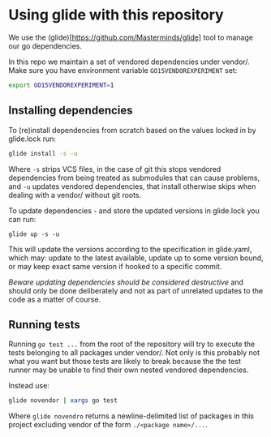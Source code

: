 # Using glide with this repository
We use the (glide)[https://github.com/Masterminds/glide] tool to manage our go
dependencies.

In this repo we maintain a set of vendored dependencies under vendor/. Make sure
you have environment variable `GO15VENDOREXPERIMENT` set:

```bash
export GO15VENDOREXPERIMENT=1
```

## Installing dependencies
To (re)install dependencies from scratch based on the values locked in by 
glide.lock run:

```bash
glide install -s -u
```

Where `-s` strips VCS files, in the case of git this stops vendored dependencies
from being treated as submodules that can cause problems, and `-u` updates vendored
dependencies, that install otherwise skips when dealing with a vendor/ without
git roots.

To update dependencies - and store the updated versions in glide.lock you can run:

```
glide up -s -u
```

This will update the versions according to the specification in glide.yaml, which
may: update to the latest available, update up to some version bound, or may keep
exact same version if hooked to a specific commit.

*Beware updating dependencies should be considered destructive* and should only 
be done deliberately and not as part of unrelated updates to the code as a matter
of course.

## Running tests
Running `go test ...` from the root of the repository will try to execute the tests
belonging to all packages under vendor/. Not only is this probably not what you want
but those tests are likely to break because the the test runner may be unable to find
their own nested vendored dependencies.

Instead use:

```bash
glide novendor | xargs go test
```

Where `glide novendro` returns a newline-delimited list of packages in this project
excluding vendor of the form `./<package name>/...`.
